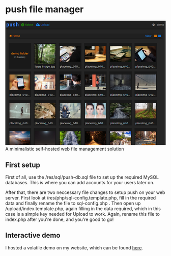# push file manager
![Website Preview](https://raw.githubusercontent.com/JannisBecker/push/master/res/img/readme-header.png)
A minimalistic self-hosted web file management solution

## First setup
First of all, use the /res/sql/push-db.sql file to set up the required MySQL databases. 
This is where you can add accounts for your users later on.

After that, there are two neccessary file changes to setup push on your web server.
First look at /res/php/sql-config.template.php, fill in the required data
and finally rename the file to sql-config.php .
Then open up /upload/index.template.php, again filling in the data required,
which in this case is a simple key needed for Upload to work.
Again, rename this file to index.php after you're done,
and you're good to go!

## Interactive demo
I hosted a volatile demo on my website, which can be found [here](http://pushdemo.jannisbecker.me).
